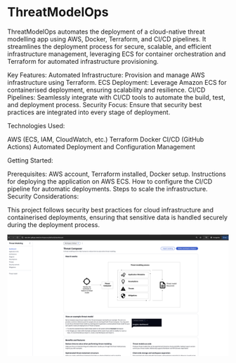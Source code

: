 # ThreatModelOps

ThreatModelOps automates the deployment of a cloud-native threat modelling app using AWS, Docker, Terraform, and CI/CD pipelines. It streamlines the deployment process for secure, scalable, and efficient infrastructure management, leveraging ECS for container orchestration and Terraform for automated infrastructure provisioning.

Key Features:
Automated Infrastructure: Provision and manage AWS infrastructure using Terraform.
ECS Deployment: Leverage Amazon ECS for containerised deployment, ensuring scalability and resilience.
CI/CD Pipelines: Seamlessly integrate with CI/CD tools to automate the build, test, and deployment process. Security Focus: Ensure that security best practices are integrated into every stage of deployment.

Technologies Used:

AWS (ECS, IAM, CloudWatch, etc.)
Terraform
Docker
CI/CD (GitHub Actions)
Automated Deployment and Configuration Management

Getting Started:

Prerequisites: AWS account, Terraform installed, Docker setup. Instructions for deploying the application on AWS ECS. How to configure the CI/CD pipeline for automatic deployments. Steps to scale the infrastructure. Security Considerations:

This project follows security best practices for cloud infrastructure and containerised deployments, ensuring that sensitive data is handled securely during the deployment process.

![alt text](<Screenshot 2025-01-29 at 21.52.27.png>)
